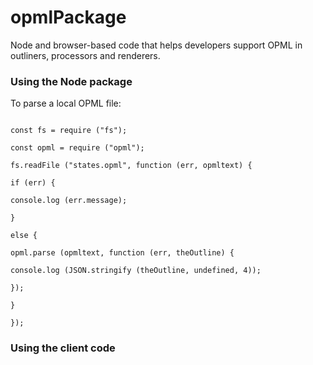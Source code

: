 # opmlPackage

Node and browser-based code that helps developers support OPML in outliners, processors and renderers.

### Using the Node package

To parse a local OPML file:

```

const fs = require ("fs");

const opml = require ("opml");

fs.readFile ("states.opml", function (err, opmltext) {

if (err) {

console.log (err.message);

}

else {

opml.parse (opmltext, function (err, theOutline) {

console.log (JSON.stringify (theOutline, undefined, 4));

});

}

});

```

### Using the client code



